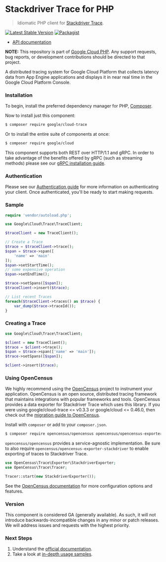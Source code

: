 # Stackdriver Trace for PHP

> Idiomatic PHP client for [Stackdriver Trace][stackdriver-trace].

[![Latest Stable Version](https://poser.pugx.org/google/cloud-trace/v/stable)](https://packagist.org/packages/google/cloud-trace) [![Packagist](https://img.shields.io/packagist/dm/google/cloud-trace.svg)](https://packagist.org/packages/google/cloud-trace)

* [API documentation][api-docs]

**NOTE:** This repository is part of [Google Cloud PHP][homepage]. Any
support requests, bug reports, or development contributions should be directed to
that project.

A distributed tracing system for Google Cloud Platform that collects latency
data from App Engine applications and displays it in near real time in the
Google Cloud Platform Console.

### Installation

To begin, install the preferred dependency manager for PHP,
[Composer](https://getcomposer.org/).

Now to install just this component:

```sh
$ composer require google/cloud-trace
```

Or to install the entire suite of components at once:

```sh
$ composer require google/cloud
```

This component supports both REST over HTTP/1.1 and gRPC. In order to take
advantage of the benefits offered by gRPC (such as streaming methods)
please see our [gRPC installation guide](https://cloud.google.com/php/grpc).

### Authentication

Please see our [Authentication guide](https://github.com/googleapis/google-cloud-php/blob/main/AUTHENTICATION.md)
for more information on authenticating your client. Once authenticated, you'll
be ready to start making requests.

### Sample

```php
require 'vendor/autoload.php';

use Google\Cloud\Trace\TraceClient;

$traceClient = new TraceClient();

// Create a Trace
$trace = $traceClient->trace();
$span = $trace->span([
    'name' => 'main'
]);
$span->setStartTime();
// some expensive operation
$span->setEndTime();

$trace->setSpans([$span]);
$traceClient->insert($trace);

// List recent Traces
foreach($traceClient->traces() as $trace) {
    var_dump($trace->traceId());
}
```

### Creating a Trace

```php
use Google\Cloud\Trace\TraceClient;

$client = new TraceClient();
$trace = $client->trace();
$span = $trace->span(['name' => 'main']);
$trace->setSpans([$span]);

$client->insert($trace);
```

### Using OpenCensus

We highly recommend using the [OpenCensus][opencensus] project to instrument
your application. OpenCensus is an open source, distributed tracing framework
that maintains integrations with popular frameworks and tools. OpenCensus
provides a data exporter for Stackdriver Trace which uses this library. If you
were using google/cloud-trace <= v0.3.3 or google/cloud  <= 0.46.0, then check
out the [migration guide to OpenCensus][opencensus-migration].

Install with `composer` or add to your `composer.json`.

```sh
$ composer require opencensus/opencensus opencensus/opencensus-exporter-stackdriver
```

`opencensus/opencensus` provides a service-agnostic implementation. Be sure to
also require `opencensus/opencensus-exporter-stackdriver` to enable exporting of
traces to Stackdriver Trace.

```php
use OpenCensus\Trace\Exporter\StackdriverExporter;
use OpenCensus\Trace\Tracer;

Tracer::start(new StackdriverExporter());
```

See the [OpenCensus documentation][opencensus-php] for more configuration
options and features.

### Version

This component is considered GA (generally available). As such, it will not introduce backwards-incompatible changes in
any minor or patch releases. We will address issues and requests with the highest priority.

### Next Steps

1. Understand the [official documentation][official-documentation].
2. Take a look at [in-depth usage samples][usage-samples].


[stackdriver-trace]: https://cloud.google.com/trace/
[homepage]: http://googleapis.github.io/google-cloud-php
[api-docs]: https://cloud.google.com/php/docs/reference/cloud-trace/latest
[opencensus]: http://opencensus.io
[opencensus-php]: https://github.com/census-instrumentation/opencensus-php
[opencensus-migration]: http://opencensus.io/opencensus-php/migrating-stackdriver-trace
[official-documentation]: https://cloud.google.com/trace/docs/
[usage-samples]: https://github.com/GoogleCloudPlatform/php-docs-samples/tree/master/trace/
